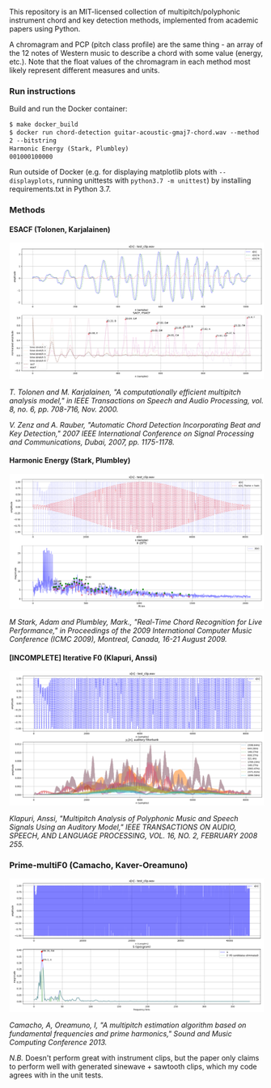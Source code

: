 This repository is an MIT-licensed collection of multipitch/polyphonic instrument chord and key detection methods, implemented from academic papers using Python.

A chromagram and PCP (pitch class profile) are the same thing - an array of the 12 notes of Western music to describe a chord with some value (energy, etc.). Note that the float values of the chromagram in each method most likely represent different measures and units.

### Run instructions

Build and run the Docker container:

```
$ make docker_build
$ docker run chord-detection guitar-acoustic-gmaj7-chord.wav --method 2 --bitstring
Harmonic Energy (Stark, Plumbley)
001000100000
```

Run outside of Docker (e.g. for displaying matplotlib plots with `--displayplots`, running unittests with `python3.7 -m unittest`) by installing requirements.txt in Python 3.7.

### Methods

#### ESACF (Tolonen, Karjalainen)

![esacf](.github/esacf_demo.png)

_T. Tolonen and M. Karjalainen, "A computationally efficient multipitch analysis model," in IEEE Transactions on Speech and Audio Processing, vol. 8, no. 6, pp. 708-716, Nov. 2000._

_V. Zenz and A. Rauber, "Automatic Chord Detection Incorporating Beat and Key Detection," 2007 IEEE International Conference on Signal Processing and Communications, Dubai, 2007, pp. 1175-1178._

#### Harmonic Energy (Stark, Plumbley)

![harmeng](.github/harmeng_demo.png)

_M Stark, Adam and Plumbley, Mark., "Real-Time Chord Recognition for Live Performance," in Proceedings of the 2009 International Computer Music Conference (ICMC 2009), Montreal, Canada, 16-21 August 2009._

#### [INCOMPLETE] Iterative F0 (Klapuri, Anssi)

![iterativef0](.github/iterativef0_demo.png)

_Klapuri, Anssi, "Multipitch Analysis of Polyphonic Music and Speech Signals Using an Auditory Model," IEEE TRANSACTIONS ON AUDIO, SPEECH, AND LANGUAGE PROCESSING, VOL. 16, NO. 2, FEBRUARY 2008 255._

### Prime-multiF0 (Camacho, Kaver-Oreamuno)

![primemultif0](.github/primemultif0_demo.png)

_Camacho, A, Oreamuno, I, "A multipitch estimation algorithm based on fundamental frequencies and prime harmonics," Sound and Music Computing Conference 2013._


*N.B.* Doesn't perform great with instrument clips, but the paper only claims to perform well with generated sinewave + sawtooth clips, which my code agrees with in the unit tests.
